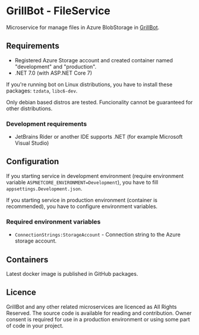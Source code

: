 # GrillBot - FileService

Microservice for manage files in Azure BlobStorage in [GrillBot](https://github.com/GrillBot).

## Requirements

- Registered Azure Storage account and created container named "development" and "production".
- .NET 7.0 (with ASP.NET Core 7)

If you're running bot on Linux distributions, you have to install these packages: `tzdata`, `libc6-dev`.

Only debian based distros are tested. Funcionality cannot be guaranteed for other distributions.

### Development requirements

- JetBrains Rider or another IDE supports .NET (for example Microsoft Visual Studio)

## Configuration

If you starting service in development environment (require environment variable `ASPNETCORE_ENVIRONMENT=Development`), you have to fill `appsettings.Development.json`.

If you starting service in production environment (container is recommended), you have to configure environment variables.

### Required environment variables

- `ConnectionStrings:StorageAccount` - Connection string to the Azure storage account.

## Containers

Latest docker image is published in GitHub packages.

## Licence

GrillBot and any other related microservices are licenced as All Rights Reserved. The source code is available for reading and contribution. Owner consent is required for use in a production environment or using some part of code in your project.
